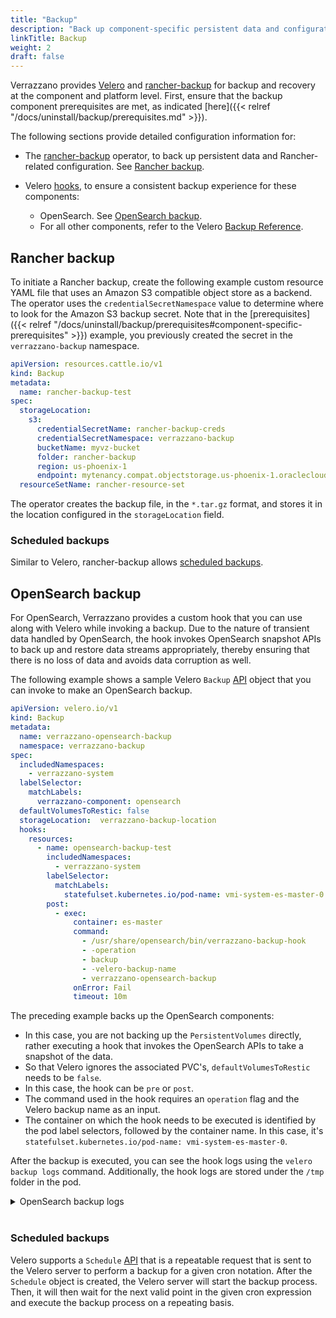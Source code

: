 ```yaml
---
title: "Backup"
description: "Back up component-specific persistent data and configurations"
linkTitle: Backup
weight: 2
draft: false
---
```


Verrazzano provides [Velero](https://velero.io/docs/v1.8/) and [rancher-backup](https://rancher.com/docs/rancher/v2.5/en/backups/) for backup and recovery at the component and platform level.
First, ensure that the backup component prerequisites are met, as indicated [here]({{< relref "/docs/uninstall/backup/prerequisites.md" >}}).

The following sections provide detailed configuration information for:

- The [rancher-backup](https://rancher.com/docs/rancher/v2.5/en/backups/) operator, to back up persistent data and Rancher-related configuration. See [Rancher backup](#rancher-backup).

- Velero [hooks](https://velero.io/docs/v1.8/backup-hooks/), to ensure a consistent backup experience for these components:
  - OpenSearch. See [OpenSearch backup](#opensearch-backup).
  - For all other components, refer to the Velero [Backup Reference](https://velero.io/docs/v1.8/backup-reference/).


## Rancher backup

To initiate a Rancher backup, create the following example custom resource YAML file that uses an Amazon S3 compatible object store as a backend.
The operator uses the `credentialSecretNamespace` value to determine where to look for the Amazon S3 backup secret.
Note that in the [prerequisites]({{< relref "/docs/uninstall/backup/prerequisites#component-specific-prerequisites" >}}) example, you previously created the secret in the `verrazzano-backup` namespace.

```yaml
apiVersion: resources.cattle.io/v1
kind: Backup
metadata:
  name: rancher-backup-test
spec:
  storageLocation:
    s3:
      credentialSecretName: rancher-backup-creds
      credentialSecretNamespace: verrazzano-backup
      bucketName: myvz-bucket
      folder: rancher-backup
      region: us-phoenix-1
      endpoint: mytenancy.compat.objectstorage.us-phoenix-1.oraclecloud.com
  resourceSetName: rancher-resource-set
```

The operator creates the backup file, in the `*.tar.gz` format, and stores it in the location configured in the `storageLocation` field.

### Scheduled backups

Similar to Velero, rancher-backup allows [scheduled backups](https://rancher.com/docs/rancher/v2.5/en/backups/configuration/backup-config/).  


## OpenSearch backup

For OpenSearch, Verrazzano provides a custom hook that you can use along with Velero while invoking a backup.
Due to the nature of transient data handled by OpenSearch, the hook invokes OpenSearch snapshot APIs to back up and restore data streams appropriately,
thereby ensuring that there is no loss of data and avoids data corruption as well.

The following example shows a sample Velero `Backup` [API](https://velero.io/docs/v1.8/api-types/backup/) object that you can invoke to make an OpenSearch backup.

```yaml
apiVersion: velero.io/v1
kind: Backup
metadata:
  name: verrazzano-opensearch-backup
  namespace: verrazzano-backup
spec:
  includedNamespaces:
    - verrazzano-system
  labelSelector:
    matchLabels:
      verrazzano-component: opensearch
  defaultVolumesToRestic: false
  storageLocation:  verrazzano-backup-location
  hooks:
    resources:
      - name: opensearch-backup-test
        includedNamespaces:
          - verrazzano-system
        labelSelector:
          matchLabels:
            statefulset.kubernetes.io/pod-name: vmi-system-es-master-0
        post:                           
          - exec:
              container: es-master
              command:
                - /usr/share/opensearch/bin/verrazzano-backup-hook
                - -operation
                - backup
                - -velero-backup-name
                - verrazzano-opensearch-backup
              onError: Fail
              timeout: 10m
```

The preceding example backs up the OpenSearch components:
- In this case, you are not backing up the `PersistentVolumes` directly, rather executing a hook that invokes the OpenSearch APIs to take a snapshot of the data.
- So that Velero ignores the associated PVC's, `defaultVolumesToRestic` needs to be `false`.
- In this case, the hook can be `pre` or `post`.
- The command used in the hook requires an `operation` flag and the Velero backup name as an input.
- The container on which the hook needs to be executed is identified by the pod label selectors, followed by the container name.
  In this case, it's `statefulset.kubernetes.io/pod-name: vmi-system-es-master-0`.

After the backup is executed, you can see the hook logs using the `velero backup logs` command. Additionally, the hook logs are stored under the `/tmp` folder in the pod.

<details>
  <summary>OpenSearch backup logs</summary></summary>

```shell
# To display the logs from the backup, execute the following command
$ kubectl logs -n verrazzano-backup -l app.kubernetes.io/name=velero

# Fetch the log file name as shown
$ kubectl exec -it vmi-system-es-master-0 -n verrazzano-system -- ls -al /tmp | grep verrazzano-backup-hook | tail -n 1 | awk '{print $NF}'

# To examine the hook logs, exec into the pod as shown, and use the file name retrieved previously
$ kubectl exec -it vmi-system-es-master-0 -n verrazzano-system -- cat /tmp/<log-file-name>
```
</details>

<br>

### Scheduled backups

Velero supports a `Schedule` [API](https://velero.io/docs/v1.8/api-types/schedule/)
that is a repeatable request that is sent to the Velero server to perform a backup for a given cron notation.
After the `Schedule` object is created, the Velero server will start the backup process.
Then, it will then wait for the next valid point in the given cron expression and execute the backup process on a repeating basis.

<br/>
